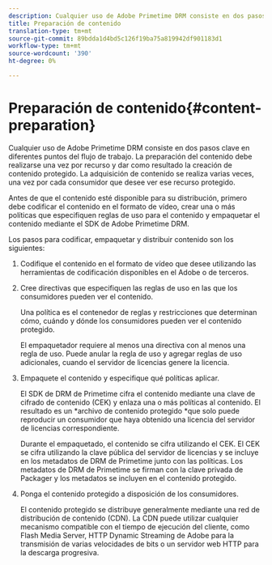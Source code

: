 ```yaml
---
description: Cualquier uso de Adobe Primetime DRM consiste en dos pasos clave en diferentes puntos del flujo de trabajo. La preparación del contenido debe realizarse una vez por recurso y dar como resultado la creación de contenido protegido. La adquisición de contenido se realiza varias veces, una vez por cada consumidor que desee ver ese recurso protegido.
title: Preparación de contenido
translation-type: tm+mt
source-git-commit: 89bdda1d4bd5c126f19ba75a819942df901183d1
workflow-type: tm+mt
source-wordcount: '390'
ht-degree: 0%

---
```



# Preparación de contenido{#content-preparation}

Cualquier uso de Adobe Primetime DRM consiste en dos pasos clave en diferentes puntos del flujo de trabajo. La preparación del contenido debe realizarse una vez por recurso y dar como resultado la creación de contenido protegido. La adquisición de contenido se realiza varias veces, una vez por cada consumidor que desee ver ese recurso protegido.

Antes de que el contenido esté disponible para su distribución, primero debe codificar el contenido en el formato de vídeo, crear una o más políticas que especifiquen reglas de uso para el contenido y empaquetar el contenido mediante el SDK de Adobe Primetime DRM.

Los pasos para codificar, empaquetar y distribuir contenido son los siguientes:

1. Codifique el contenido en el formato de vídeo que desee utilizando las herramientas de codificación disponibles en el Adobe o de terceros.
1. Cree directivas que especifiquen las reglas de uso en las que los consumidores pueden ver el contenido.

   Una política es el contenedor de reglas y restricciones que determinan cómo, cuándo y dónde los consumidores pueden ver el contenido protegido.

   El empaquetador requiere al menos una directiva con al menos una regla de uso. Puede anular la regla de uso y agregar reglas de uso adicionales, cuando el servidor de licencias genere la licencia.

1. Empaquete el contenido y especifique qué políticas aplicar.

   El SDK de DRM de Primetime cifra el contenido mediante una clave de cifrado de contenido (CEK) y enlaza una o más políticas al contenido. El resultado es un *archivo de contenido protegido *que solo puede reproducir un consumidor que haya obtenido una licencia del servidor de licencias correspondiente.

   Durante el empaquetado, el contenido se cifra utilizando el CEK. El CEK se cifra utilizando la clave pública del servidor de licencias y se incluye en los metadatos de DRM de Primetime junto con las políticas. Los metadatos de DRM de Primetime se firman con la clave privada de Packager y los metadatos se incluyen en el contenido protegido.

1. Ponga el contenido protegido a disposición de los consumidores.

   El contenido protegido se distribuye generalmente mediante una red de distribución de contenido (CDN). La CDN puede utilizar cualquier mecanismo compatible con el tiempo de ejecución del cliente, como Flash Media Server, HTTP Dynamic Streaming de Adobe para la transmisión de varias velocidades de bits o un servidor web HTTP para la descarga progresiva.

